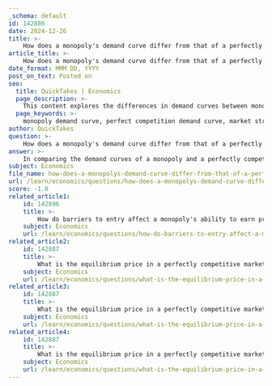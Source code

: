 ```yaml
---
_schema: default
id: 142886
date: 2024-12-26
title: >-
    How does a monopoly's demand curve differ from that of a perfectly competitive firm?
article_title: >-
    How does a monopoly's demand curve differ from that of a perfectly competitive firm?
date_format: MMM DD, YYYY
post_on_text: Posted on
seo:
  title: QuickTakes | Economics
  page_description: >-
    This content explores the differences in demand curves between monopolies and perfectly competitive firms, highlighting market structures, pricing power, and revenue relationships.
  page_keywords: >-
    monopoly demand curve, perfect competition demand curve, market structures, price control, marginal revenue, average revenue, elastic demand curve, price taker, revenue equality, market behavior
author: QuickTakes
question: >-
    How does a monopoly's demand curve differ from that of a perfectly competitive firm?
answer: >-
    In comparing the demand curves of a monopoly and a perfectly competitive firm, several key differences emerge due to the distinct market structures they operate within.\n\n### Demand Curve in Monopoly\n1. **Market Demand Curve**: A monopolist faces the entire market demand curve, which is typically downward sloping. This means that as the monopolist lowers the price, the quantity demanded increases. Since the monopolist is the sole provider of a product with no close substitutes, it has significant control over the price. The demand curve for a monopolist is the same as the industry demand curve.\n\n2. **Price Control**: The monopolist can influence the market price by adjusting the quantity of the product it supplies. To sell more units, the monopolist must lower the price, which affects all units sold, leading to a marginal revenue (MR) that is less than the average revenue (AR):\n   $$\n   MR < AR\n   $$\n\n### Demand Curve in Perfect Competition\n1. **Perfectly Elastic Demand Curve**: In contrast, a perfectly competitive firm faces a perfectly elastic demand curve, which is horizontal at the market price. This is because there are many firms selling identical products, and consumers can easily switch to another supplier if one firm raises its price. Therefore, the individual firm is a price taker and cannot influence the market price.\n\n2. **Revenue Equality**: For a perfectly competitive firm, the average revenue (AR) is equal to the market price, and the marginal revenue (MR) is also equal to the price. Thus, the MR curve coincides with the demand curve:\n   $$\n   MR = AR = P\n   $$\n\n### Summary of Differences\n- **Shape of Demand Curve**: The monopolist's demand curve is downward sloping, while the perfectly competitive firm's demand curve is perfectly elastic (horizontal).\n- **Price Influence**: A monopolist has the power to set prices based on the quantity supplied, whereas a perfectly competitive firm must accept the market price.\n- **Revenue Relationships**: In a monopoly, marginal revenue is less than average revenue, while in perfect competition, marginal revenue equals average revenue.\n\nThese differences highlight the fundamental characteristics of monopolistic and perfectly competitive markets, influencing their pricing strategies, revenue functions, and overall market behavior.
subject: Economics
file_name: how-does-a-monopolys-demand-curve-differ-from-that-of-a-perfectly-competitive-firm.md
url: /learn/economics/questions/how-does-a-monopolys-demand-curve-differ-from-that-of-a-perfectly-competitive-firm
score: -1.0
related_article1:
    id: 142896
    title: >-
        How do barriers to entry affect a monopoly's ability to earn profits in the short run and long run?
    subject: Economics
    url: /learn/economics/questions/how-do-barriers-to-entry-affect-a-monopolys-ability-to-earn-profits-in-the-short-run-and-long-run
related_article2:
    id: 142887
    title: >-
        What is the equilibrium price in a perfectly competitive market?
    subject: Economics
    url: /learn/economics/questions/what-is-the-equilibrium-price-in-a-perfectly-competitive-market
related_article3:
    id: 142887
    title: >-
        What is the equilibrium price in a perfectly competitive market?
    subject: Economics
    url: /learn/economics/questions/what-is-the-equilibrium-price-in-a-perfectly-competitive-market
related_article4:
    id: 142887
    title: >-
        What is the equilibrium price in a perfectly competitive market?
    subject: Economics
    url: /learn/economics/questions/what-is-the-equilibrium-price-in-a-perfectly-competitive-market
---
```


&nbsp;